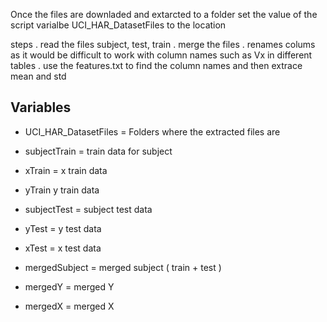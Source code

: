 
Once the files are downladed and extarcted to a folder set the value of the script varialbe
UCI_HAR_DatasetFiles to the location

steps
. read the files subject, test, train
. merge the files
. renames colums as it would be difficult to work with column names such as Vx in different tables
. use the features.txt to find the column names and then extrace mean and std



## Variables

* UCI_HAR_DatasetFiles = Folders where the extracted files are


* subjectTrain = train data for subject
* xTrain = x train data
* yTrain y train data


* subjectTest  = subject test data
* yTest  = y test data
* xTest  = x test data


* mergedSubject = merged subject ( train + test )
* mergedY = merged Y 
* mergedX = merged X
